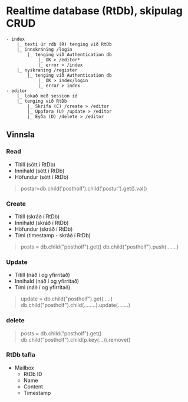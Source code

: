 # Realtime database (RtDb), skipulag CRUD

```
- index
    |_ texti úr rdb (R) tenging við RtDb
    |_ innskráning /login 
        |_ tenging við Authentication db
            |_ OK > /editor*
            |_ error > /index
    |_ nyskraning /register
        |_ tenging við Authentication db
            |_ OK > index/login
            |_ error > index
- editor
    |_ lokað með session id
    |_ tenging við RtDb
        |_ Skrifa (C) /create > /editor
        |_ Uppfæra (U) /update > /editor
        |_ Eyða (D) /delete > /editor

```

## Vinnsla

### Read

- Titill (sótt í RtDb)
- Innihald (sótt í RtDb)
- Höfundur (sótt í RtDb)

> postar=db.child('postholf').child('postur').get().val()

### Create

- Titill (skráð í RtDb)
- Innihald (skráð í RtDb)
- Höfundur (skráð í RtDb)
- Tími (timestamp - skráð í RtDb)

> posts = db.child("postholf").get()
> db.child("postholf").push(.......)

### Update

- Titill (náð í og yfirritað)
- Innihald (náð í og yfirritað)
- Tími (náð í og yfirritað)

> update = db.child("postholf").get(.....)
> db.child("postholf").child(........).update(.......)

### delete

> posts = db.child("postholf").get()
> db.child("postholf").child(p.key(...)).remove() 

### RtDb tafla

- Mailbox 
    - RtDb ID  
    - Name 
    - Content 
    - Timestamp 